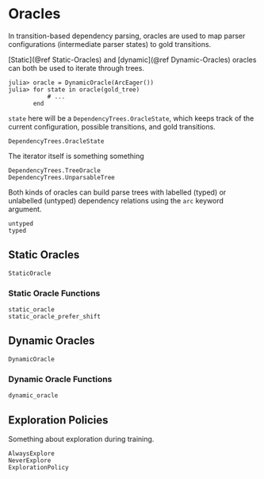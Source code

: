 # Oracles

In transition-based dependency parsing, oracles are used to map parser configurations (intermediate parser states) to gold transitions.

[Static](@ref Static-Oracles) and [dynamic](@ref Dynamic-Oracles) oracles can both be used to iterate through trees.

```julia-repl
julia> oracle = DynamicOracle(ArcEager())
julia> for state in oracle(gold_tree)
           # ...
       end
```

`state` here will be a `DependencyTrees.OracleState`, which keeps track of the current configuration, possible transitions, and gold transitions.

```@docs
DependencyTrees.OracleState
```

The iterator itself is something something

```@docs
DependencyTrees.TreeOracle
DependencyTrees.UnparsableTree
```

Both kinds of oracles can build parse trees with labelled (typed) or unlabelled (untyped) dependency relations using the `arc` keyword argument.

```@docs
untyped
typed
```

## Static Oracles

```@docs
StaticOracle
```

### Static Oracle Functions

```@docs
static_oracle
static_oracle_prefer_shift
```

## Dynamic Oracles

```@docs
DynamicOracle
```

### Dynamic Oracle Functions

```@docs
dynamic_oracle
```

## Exploration Policies

Something about exploration during training.

```@docs
AlwaysExplore
NeverExplore
ExplorationPolicy
```

